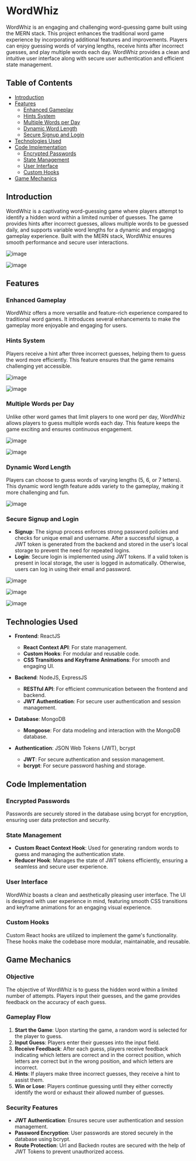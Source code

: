 # WordWhiz

WordWhiz is an engaging and challenging word-guessing game built using the MERN stack. This project enhances the traditional word game experience by incorporating additional features and improvements. Players can enjoy guessing words of varying lengths, receive hints after incorrect guesses, and play multiple words each day. WordWhiz provides a clean and intuitive user interface along with secure user authentication and efficient state management.

## Table of Contents
- [Introduction](#introduction)
- [Features](#features)
  - [Enhanced Gameplay](#enhanced-gameplay)
  - [Hints System](#hints-system)
  - [Multiple Words per Day](#multiple-words-per-day)
  - [Dynamic Word Length](#dynamic-word-length)
  - [Secure Signup and Login](#secure-signup-and-login)
- [Technologies Used](#technologies-used)
- [Code Implementation](#code-implementation)
  - [Encrypted Passwords](#encrypted-passwords)
  - [State Management](#state-management)
  - [User Interface](#user-interface)
  - [Custom Hooks](#custom-hooks)
- [Game Mechanics](#game-mechanics)

## Introduction
WordWhiz is a captivating word-guessing game where players attempt to identify a hidden word within a limited number of guesses. The game provides hints after incorrect guesses, allows multiple words to be guessed daily, and supports variable word lengths for a dynamic and engaging gameplay experience. Built with the MERN stack, WordWhiz ensures smooth performance and secure user interactions.

![image](https://github.com/user-attachments/assets/7218e3d1-e87e-4af0-b63c-bdecac8db795)

![image](https://github.com/user-attachments/assets/381b50fc-4bbb-4b3c-a456-da2b4a072528)



## Features

### Enhanced Gameplay
WordWhiz offers a more versatile and feature-rich experience compared to traditional word games. It introduces several enhancements to make the gameplay more enjoyable and engaging for users.

### Hints System
Players receive a hint after three incorrect guesses, helping them to guess the word more efficiently. This feature ensures that the game remains challenging yet accessible.

![image](https://github.com/user-attachments/assets/54f3c719-eb6b-4c69-b3b9-4cddc51d9d5d)

![image](https://github.com/user-attachments/assets/b30948f0-6f83-42d7-a686-17497003f3ad)


### Multiple Words per Day
Unlike other word games that limit players to one word per day, WordWhiz allows players to guess multiple words each day. This feature keeps the game exciting and ensures continuous engagement.

![image](https://github.com/user-attachments/assets/4dc1c9ba-8573-4daa-b521-28dce01c4cc8)

![image](https://github.com/user-attachments/assets/43bb20b7-7908-4224-8626-7cb1a4f75a4e)



### Dynamic Word Length
Players can choose to guess words of varying lengths (5, 6, or 7 letters). This dynamic word length feature adds variety to the gameplay, making it more challenging and fun.

![image](https://github.com/user-attachments/assets/42006ee5-d27f-4ea8-8ecc-b908fee06989)


### Secure Signup and Login
- **Signup**: The signup process enforces strong password policies and checks for unique email and username. After a successful signup, a JWT token is generated from the backend and stored in the user's local storage to prevent the need for repeated logins.
- **Login**: Secure login is implemented using JWT tokens. If a valid token is present in local storage, the user is logged in automatically. Otherwise, users can log in using their email and password.

![image](https://github.com/user-attachments/assets/9a4ee3ab-4a5a-4d65-ac3f-f6f2f5f3755e)

![image](https://github.com/user-attachments/assets/86240c77-ba45-490b-b629-e19a92f47d62)

![image](https://github.com/user-attachments/assets/ce1166dd-fd2d-4d8a-bc72-ba48ed8378bd)


## Technologies Used

- **Frontend**: ReactJS
  - **React Context API**: For state management.
  - **Custom Hooks**: For modular and reusable code.
  - **CSS Transitions and Keyframe Animations**: For smooth and engaging UI.
  
- **Backend**: NodeJS, ExpressJS
  - **RESTful API**: For efficient communication between the frontend and backend.
  - **JWT Authentication**: For secure user authentication and session management.
  
- **Database**: MongoDB
  - **Mongoose**: For data modeling and interaction with the MongoDB database.
  
- **Authentication**: JSON Web Tokens (JWT), bcrypt
  - **JWT**: For secure authentication and session management.
  - **bcrypt**: For secure password hashing and storage.

## Code Implementation

### Encrypted Passwords
Passwords are securely stored in the database using bcrypt for encryption, ensuring user data protection and security.

### State Management
- **Custom React Context Hook**: Used for generating random words to guess and managing the authentication state.
- **Reducer Hook**: Manages the state of JWT tokens efficiently, ensuring a seamless and secure user experience.

### User Interface
WordWhiz boasts a clean and aesthetically pleasing user interface. The UI is designed with user experience in mind, featuring smooth CSS transitions and keyframe animations for an engaging visual experience.

### Custom Hooks
Custom React hooks are utilized to implement the game's functionality. These hooks make the codebase more modular, maintainable, and reusable.

## Game Mechanics

### Objective
The objective of WordWhiz is to guess the hidden word within a limited number of attempts. Players input their guesses, and the game provides feedback on the accuracy of each guess.

### Gameplay Flow
1. **Start the Game**: Upon starting the game, a random word is selected for the player to guess.
2. **Input Guess**: Players enter their guesses into the input field.
3. **Receive Feedback**: After each guess, players receive feedback indicating which letters are correct and in the correct position, which letters are correct but in the wrong position, and which letters are incorrect.
4. **Hints**: If players make three incorrect guesses, they receive a hint to assist them.
5. **Win or Lose**: Players continue guessing until they either correctly identify the word or exhaust their allowed number of guesses.

### Security Features
- **JWT Authentication**: Ensures secure user authentication and session management.
- **Password Encryption**: User passwords are stored securely in the database using bcrypt.
- **Route Protection**: Url and Backedn routes are secured with the help of JWT Tokens to prevent unauthorized access.

